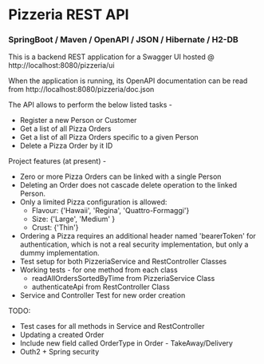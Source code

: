 # Pizzeria REST API

### SpringBoot / Maven / OpenAPI / JSON / Hibernate / H2-DB 

This is a backend REST application for a Swagger UI hosted @ http://localhost:8080/pizzeria/ui 

When the application is running, its OpenAPI documentation can be read from http://localhost:8080/pizzeria/doc.json

The API allows to perform the below listed tasks -
* Register a new Person or Customer
* Get a list of all Pizza Orders
* Get a list of all Pizza Orders specific to a given Person
* Delete a Pizza Order by it ID

Project features (at present) -
* Zero or more Pizza Orders can be linked with a single Person
* Deleting an Order does not cascade delete operation to the linked Person.
* Only a limited Pizza configuration is allowed:
  * Flavour: {'Hawaii', 'Regina', 'Quattro-Formaggi'}
  * Size: {'Large', 'Medium' }
  * Crust: {'Thin'}
* Ordering a Pizza requires an additional header named 'bearerToken' 
  for authentication, which is not a real security implementation, 
  but only a dummy implementation.
* Test setup for both PizzeriaService and RestController Classes
* Working tests - for one method from each class
  - readAllOrdersSortedByTime from PizzeriaService Class
  - authenticateApi from RestController Class
* Service and Controller Test for new order creation

TODO:
* Test cases for all methods in Service and RestController
* Updating a created Order
* Include new field called OrderType in Order - TakeAway/Delivery
* Outh2 + Spring security